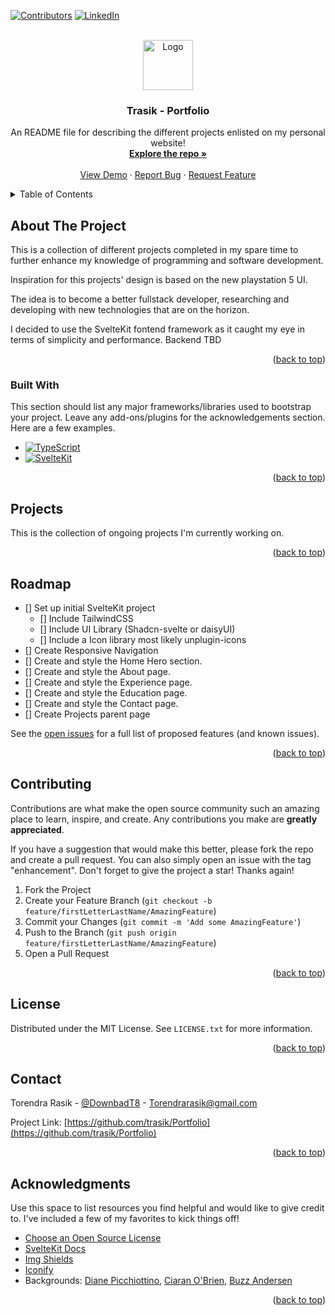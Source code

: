 <!-- Improved compatibility of back to top link: See: https://github.com/othneildrew/Best-README-Template/pull/73 -->

<a name="readme-top"></a>

<!--
*** Thanks for checking out the Best-README-Template. If you have a suggestion
*** that would make this better, please fork the repo and create a pull request
*** or simply open an issue with the tag "enhancement".
*** Don't forget to give the project a star!
*** Thanks again! Now go create something AMAZING! :D
-->

<!-- PROJECT SHIELDS -->
<!--
*** I'm using markdown "reference style" links for readability.
*** Reference links are enclosed in brackets [ ] instead of parentheses ( ).
*** See the bottom of this document for the declaration of the reference variables
*** for contributors-url, forks-url, etc. This is an optional, concise syntax you may use.
*** https://www.markdownguide.org/basic-syntax/#reference-style-links
-->

[![Contributors][contributors-shield]][contributors-url]
[![LinkedIn][linkedin-shield]][linkedin-url]

<!-- PROJECT LOGO -->
<br />
<div align="center">
  <a href="https://github.com/trasik/Portfolio">
    <img src="images/logo.png" alt="Logo" width="80" height="80">
  </a>

  <h3 align="center">Trasik - Portfolio</h3>

  <p align="center">
    An README file for describing the different projects enlisted on my personal website!
    <br />
    <a href="https://github.com/trasik/Portfolio"><strong>Explore the repo »</strong></a>
    <br />
    <br />
    <a href="https://github.com/trasik/Portfolio">View Demo</a>
    ·
    <a href="https://github.com/trasik/Portfolio/issues/new?labels=bug&template=bug-report---.md">Report Bug</a>
    ·
    <a href="https://github.com/trasik/Portfolio/issues/new?labels=enhancement&template=feature-request---.md">Request Feature</a>
  </p>
</div>

<!-- TABLE OF CONTENTS -->
<details>
  <summary>Table of Contents</summary>
  <ol>
    <li>
      <a href="#about-the-project">About The Project</a>
      <ul>
        <li><a href="#built-with">Built With</a></li>
      </ul>
    </li>
    <li>
      <a href="#projects">Projects</a>
      <ul>
        <li><a href="#temp">Temp</a></li>
      </ul>
    </li>
    <li><a href="#usage">Usage</a></li>
    <li><a href="#roadmap">Roadmap</a></li>
    <li><a href="#contributing">Contributing</a></li>
    <li><a href="#contact">Contact</a></li>
    <li><a href="#acknowledgments">Acknowledgments</a></li>
  </ol>
</details>

<!-- ABOUT THE PROJECT -->

## About The Project

<!-- [![Product Name Screen Shot][product-screenshot]](https://example.com) -->

This is a collection of different projects completed in my spare time to further enhance my knowledge of programming and software development.

Inspiration for this projects' design is based on the new playstation 5 UI.

The idea is to become a better fullstack developer, researching and developing with new technologies that are on the horizon.

I decided to use the SvelteKit fontend framework as it caught my eye in terms of simplicity and performance. Backend TBD

<p align="right">(<a href="#readme-top">back to top</a>)</p>

### Built With

This section should list any major frameworks/libraries used to bootstrap your project. Leave any add-ons/plugins for the acknowledgements section. Here are a few examples.

- [![TypeScript][TypeScript]][TypeScript-url]
- [![SvelteKit][SvelteKit]][SvelteKit-url]

<p align="right">(<a href="#readme-top">back to top</a>)</p>

<!-- Projects -->

## Projects

This is the collection of ongoing projects I'm currently working on.

<p align="right">(<a href="#readme-top">back to top</a>)</p>

<!-- ROADMAP -->

## Roadmap

- [] Set up initial SvelteKit project
  - [] Include TailwindCSS
  - [] Include UI Library (Shadcn-svelte or daisyUI)
  - [] Include a Icon library most likely unplugin-icons
- [] Create Responsive Navigation
- [] Create and style the Home Hero section.
- [] Create and style the About page.
- [] Create and style the Experience page.
- [] Create and style the Education page.
- [] Create and style the Contact page.
- [] Create Projects parent page

See the [open issues](https://github.com/trasik/Portfolio/issues) for a full list of proposed features (and known issues).

<p align="right">(<a href="#readme-top">back to top</a>)</p>

<!-- CONTRIBUTING -->

## Contributing

Contributions are what make the open source community such an amazing place to learn, inspire, and create. Any contributions you make are **greatly appreciated**.

If you have a suggestion that would make this better, please fork the repo and create a pull request. You can also simply open an issue with the tag "enhancement".
Don't forget to give the project a star! Thanks again!

1. Fork the Project
2. Create your Feature Branch (`git checkout -b feature/firstLetterLastName/AmazingFeature`)
3. Commit your Changes (`git commit -m 'Add some AmazingFeature'`)
4. Push to the Branch (`git push origin feature/firstLetterLastName/AmazingFeature`)
5. Open a Pull Request

<p align="right">(<a href="#readme-top">back to top</a>)</p>

<!-- LICENSE -->

## License

Distributed under the MIT License. See `LICENSE.txt` for more information.

<p align="right">(<a href="#readme-top">back to top</a>)</p>

<!-- CONTACT -->

## Contact

Torendra Rasik - [@DownbadT8](https://twitter.com/DownbadT8) - Torendrarasik@gmail.com

Project Link: [https://github.com/trasik/Portfolio](https://github.com/trasik/Portfolio)

<p align="right">(<a href="#readme-top">back to top</a>)</p>

<!-- ACKNOWLEDGMENTS -->

## Acknowledgments

Use this space to list resources you find helpful and would like to give credit to. I've included a few of my favorites to kick things off!

- [Choose an Open Source License](https://choosealicense.com)
- [SvelteKit Docs](https://kit.svelte.dev/docs/introduction)
- [Img Shields](https://shields.io)
- [Iconify](https://iconify.design/)
- Backgrounds: [Diane Picchiottino](https://unsplash.com/@diane_soko), [Ciaran O'Brien](https://unsplash.com/@icidius), [Buzz Andersen](https://unsplash.com/@ldandersen)

<p align="right">(<a href="#readme-top">back to top</a>)</p>

<!-- MARKDOWN LINKS & IMAGES -->
<!-- https://www.markdownguide.org/basic-syntax/#reference-style-links -->

[contributors-shield]: https://img.shields.io/github/contributors/trasik/Portfolio.svg?style=for-the-badge
[contributors-url]: https://github.com/trasik
[linkedin-shield]: https://img.shields.io/badge/-LinkedIn-black.svg?style=for-the-badge&logo=linkedin&colorB=555
[linkedin-url]: https://www.linkedin.com/in/torendrarasik/
[TypeScript]: https://shields.io/badge/TypeScript-3178C6??style=for-the-badge&logo=TypeScript&logoColor=FFF
[TypeScript-url]: https://www.typescriptlang.org/
[SvelteKit]: https://img.shields.io/badge/SvelteKit-4A4A55?style=for-the-badge&logo=svelte
[SvelteKit-url]: https://kit.svelte.dev/
